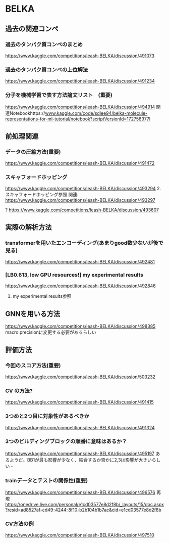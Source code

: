 # BELKA
## 過去の関連コンペ
### 過去のタンパク質コンペのまとめ　
https://www.kaggle.com/competitions/leash-BELKA/discussion/491073

### 過去のタンパク質コンペの上位解法　
https://www.kaggle.com/competitions/leash-BELKA/discussion/491234

### 分子を機械学習で表す方法論文リスト　(重要)
https://www.kaggle.com/competitions/leash-BELKA/discussion/494914
関連Notebookhttps://www.kaggle.com/code/sdlee94/belka-molecule-representations-for-ml-tutorial/notebook?scriptVersionId=172758977l

## 前処理関連
### データの圧縮方法(重要)
https://www.kaggle.com/competitions/leash-BELKA/discussion/491472


### スキャフォードホッピング
https://www.kaggle.com/competitions/leash-BELKA/discussion/493294
2.スキャフォードホッピング参照
関連: https://www.kaggle.com/competitions/leash-BELKA/discussion/493297

?
https://www.kaggle.com/competitions/leash-BELKA/discussion/493607



## 実際の解析方法
### transformerを用いたエンコーディング(あまりgood数少ないが後で見る)
https://www.kaggle.com/competitions/leash-BELKA/discussion/492481

### [LB0.613, low GPU resources!] my experimental results
https://www.kaggle.com/competitions/leash-BELKA/discussion/492846
1. my experimental results参照


## GNNを用いる方法
https://www.kaggle.com/competitions/leash-BELKA/discussion/498385
macro precisionに変更する必要があるらしい

## 評価方法
### 今回のスコア方法(重要)
https://www.kaggle.com/competitions/leash-BELKA/discussion/503232

### CV の方法?
https://www.kaggle.com/competitions/leash-BELKA/discussion/491415

### 3つめと2つ目に対象性があるべきか
https://www.kaggle.com/competitions/leash-BELKA/discussion/491324

### 3つのビルディングブロックの順番に意味はあるか？  
https://www.kaggle.com/competitions/leash-BELKA/discussion/495197
あるようだ。BB1が最も影響が少なく、結合するか否かに2,3は影響が大きいらしい・

### trainデータとテストの関係性(重要)
https://www.kaggle.com/competitions/leash-BELKA/discussion/496576
再現
https://onedrive.live.com/personal/e1cd03577e8d2f8b/_layouts/15/doc.aspx?resid=ad8527af-cd49-4244-8f10-b2b104b1b7ac&cid=e1cd03577e8d2f8b


### CV方法の例
https://www.kaggle.com/competitions/leash-BELKA/discussion/497510






